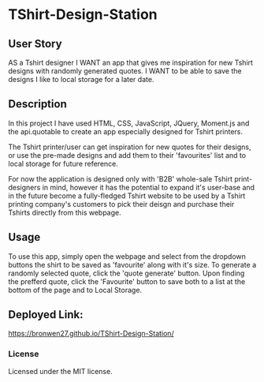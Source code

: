 # TShirt-Design-Station

## User Story

AS a Tshirt designer I WANT an app that gives me inspiration for new Tshirt designs with randomly generated quotes. I WANT to be able to save the designs I like to local storage for a later date. 

## Description 

In this project I have used HTML, CSS, JavaScript, JQuery, Moment.js and the api.quotable to create an app especially designed for Tshirt printers. 

The Tshirt printer/user can get inspiration for new quotes for their designs, or use the pre-made designs and add them to their 'favourites' list and to local storage for future reference. 

For now the application is designed only with 'B2B' whole-sale Tshirt print-designers in mind, however it has the potential to expand it's user-base and in the future become a fully-fledged Tshirt website to be used by a Tshirt printing company's customers to pick their deisgn and purchase their Tshirts directly from this webpage. 

## Usage

To use this app, simply open the webpage and select from the dropdown buttons the shirt to be saved as 'favourite' along with it's size. To generate a randomly selected quote, click the 'quote generate' button. Upon finding the prefferd quote, click the 'Favourite' button to save both to a list at the bottom of the page and to Local Storage. 

## Deployed Link:

https://bronwen27.github.io/TShirt-Design-Station/

### License 
Licensed under the MIT license.



